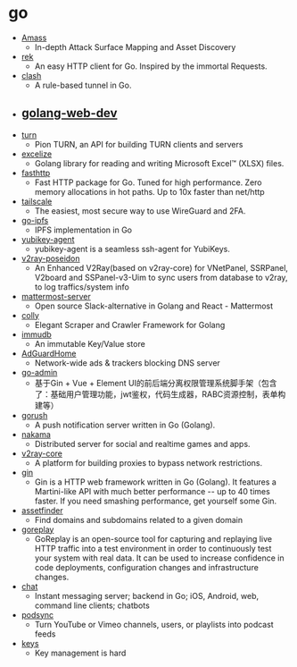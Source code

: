 # go
- [Amass](https://github.com/OWASP/Amass)
  - In-depth Attack Surface Mapping and Asset Discovery
- [rek](https://github.com/lucperkins/rek)
  - An easy HTTP client for Go. Inspired by the immortal Requests.
- [clash](https://github.com/Dreamacro/clash)
  - A rule-based tunnel in Go.
- [golang-web-dev](https://github.com/GoesToEleven/golang-web-dev)
  - 
- [turn](https://github.com/pion/turn)
  - Pion TURN, an API for building TURN clients and servers
- [excelize](https://github.com/360EntSecGroup-Skylar/excelize)
  - Golang library for reading and writing Microsoft Excel™ (XLSX) files.
- [fasthttp](https://github.com/valyala/fasthttp)
  - Fast HTTP package for Go. Tuned for high performance. Zero memory allocations in hot paths. Up to 10x faster than net/http
- [tailscale](https://github.com/tailscale/tailscale)
  - The easiest, most secure way to use WireGuard and 2FA.
- [go-ipfs](https://github.com/ipfs/go-ipfs)
  - IPFS implementation in Go
- [yubikey-agent](https://github.com/FiloSottile/yubikey-agent)
  - yubikey-agent is a seamless ssh-agent for YubiKeys.
- [v2ray-poseidon](https://github.com/ColetteContreras/v2ray-poseidon)
  - An Enhanced V2Ray(based on v2ray-core) for VNetPanel, SSRPanel, V2board and SSPanel-v3-Uim to sync users from database to v2ray, to log traffics/system info
- [mattermost-server](https://github.com/mattermost/mattermost-server)
  - Open source Slack-alternative in Golang and React - Mattermost
- [colly](https://github.com/gocolly/colly)
  - Elegant Scraper and Crawler Framework for Golang
- [immudb](https://github.com/codenotary/immudb)
  - An immutable Key/Value store
- [AdGuardHome](https://github.com/AdguardTeam/AdGuardHome)
  - Network-wide ads & trackers blocking DNS server
- [go-admin](https://github.com/wenjianzhang/go-admin)
  - 基于Gin + Vue + Element UI的前后端分离权限管理系统脚手架（包含了：基础用户管理功能，jwt鉴权，代码生成器，RABC资源控制，表单构建等）
- [gorush](https://github.com/appleboy/gorush)
  - A push notification server written in Go (Golang).
- [nakama](https://github.com/heroiclabs/nakama)
  - Distributed server for social and realtime games and apps.
- [v2ray-core](https://github.com/v2ray/v2ray-core)
  - A platform for building proxies to bypass network restrictions.
- [gin](https://github.com/gin-gonic/gin)
  - Gin is a HTTP web framework written in Go (Golang). It features a Martini-like API with much better performance -- up to 40 times faster. If you need smashing performance, get yourself some Gin.
- [assetfinder](https://github.com/tomnomnom/assetfinder)
  - Find domains and subdomains related to a given domain
- [goreplay](https://github.com/buger/goreplay)
  - GoReplay is an open-source tool for capturing and replaying live HTTP traffic into a test environment in order to continuously test your system with real data. It can be used to increase confidence in code deployments, configuration changes and infrastructure changes.
- [chat](https://github.com/tinode/chat)
  - Instant messaging server; backend in Go; iOS, Android, web, command line clients; chatbots
- [podsync](https://github.com/mxpv/podsync)
  - Turn YouTube or Vimeo channels, users, or playlists into podcast feeds
- [keys](https://github.com/keys-pub/keys)
  - Key management is hard
